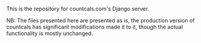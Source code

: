 This is the repository for countcals.com's Django server. 

NB: The files presented here are presented as is, the production version of countcals has significant modifications made it to it, though the actual functionality is mostly unchanged.
